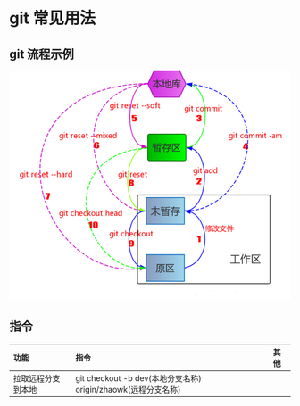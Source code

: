 # git 常见用法
## git 流程示例
![Alt pic](images/git_process.png)
## 指令

| 功能        | 指令                                                | 其他  |
|:----------|:--------------------------------------------------|:----|
| 拉取远程分支到本地 | git checkout -b dev(本地分支名称) origin/zhaowk(远程分支名称) ||